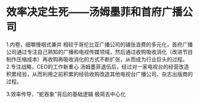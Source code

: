 # 效率决定生死——汤姆墨菲和首府广播公司
1.内卷，细嚼慢咽式兼并
相较于哥伦比亚广播公司的铺张浪费的多元化，首府广播公司通过专注自己熟知的广播和电视传媒领域，然后通过收购吸收消化（改进节目制作压缩成本）再收购再吸收消化的方式不断扩张，从而成为行业巨头的过程。
2.专注战略，CEO的工作新重心
汤姆墨菲退伍后，经过对一家电视台的经营改造积累经验，从而利用之前积累的经验收购改造其他电视台广播公司、杂志出版商的过程。

3.效率传导，“蛇吞象”背后的基础逻辑
极简去中心化